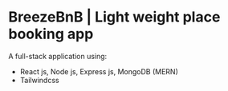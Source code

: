 # BreezeBnB | Light weight place booking app
A full-stack application using:
- React js, Node js, Express js, MongoDB (MERN)
- Tailwindcss 